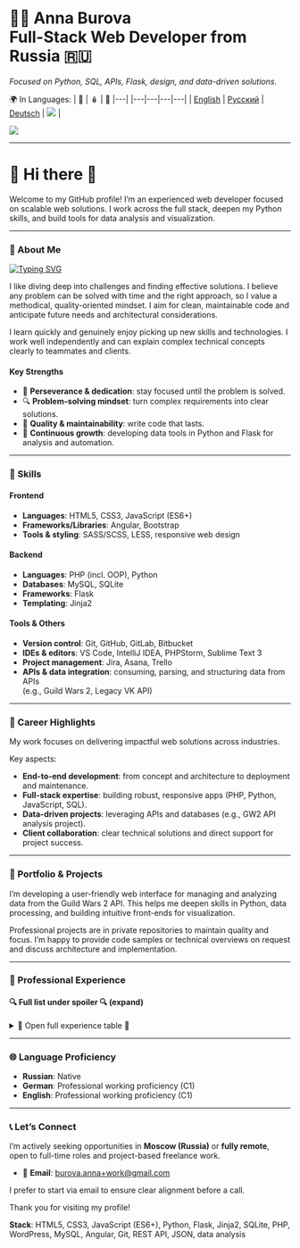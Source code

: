 # 👩‍💻 Anna Burova <br> Full-Stack Web Developer from Russia 🇷🇺

*Focused on Python, SQL, APIs, Flask, design, and data-driven solutions.*

🌍 In Languages:
| 💂 | 🪆 | 🥨 |---|
|---|---|---|---|
| [English](README.md) | [Русский](README.ru.md) | [Deutsch](README.de.md) | <img src="https://visitor-badge.laobi.icu/badge?page_id=AnnaBurova.AnnaBurova&" /> |

<img src="https://github-readme-stats.vercel.app/api/top-langs?username=annaburova&show_icons=true&locale=en&layout=compact" />

---

# 🦎 Hi there 👋

Welcome to my GitHub profile! I’m an experienced web developer focused on scalable web solutions. I work across the full stack, deepen my Python skills, and build tools for data analysis and visualization.

---

### 🚀 About Me

[![Typing SVG](https://readme-typing-svg.herokuapp.com?color=%2336BCF7&lines=Full-Stack+Web+Developer)](https://git.io/typing-svg)

I like diving deep into challenges and finding effective solutions. I believe any problem can be solved with time and the right approach, so I value a methodical, quality-oriented mindset. I aim for clean, maintainable code and anticipate future needs and architectural considerations.

I learn quickly and genuinely enjoy picking up new skills and technologies. I work well independently and can explain complex technical concepts clearly to teammates and clients.

#### Key Strengths

- 🎯 **Perseverance & dedication**: stay focused until the problem is solved.
- 🔍 **Problem-solving mindset**: turn complex requirements into clear solutions.
- 🎨 **Quality & maintainability**: write code that lasts.
- 🧠 **Continuous growth**: developing data tools in Python and Flask for analysis and automation.

---

### 🔧 Skills

#### Frontend

- **Languages**: HTML5, CSS3, JavaScript (ES6+)
- **Frameworks/Libraries**: Angular, Bootstrap
- **Tools & styling**: SASS/SCSS, LESS, responsive web design

#### Backend

- **Languages**: PHP (incl. OOP), Python
- **Databases**: MySQL, SQLite
- **Frameworks**: Flask
- **Templating**: Jinja2

#### Tools & Others

- **Version control**: Git, GitHub, GitLab, Bitbucket
- **IDEs & editors**: VS Code, IntelliJ IDEA, PHPStorm, Sublime Text 3
- **Project management**: Jira, Asana, Trello
- **APIs & data integration**: consuming, parsing, and structuring data from APIs  
(e.g., Guild Wars 2, Legacy VK API)

---

### 💼 Career Highlights

My work focuses on delivering impactful web solutions across industries.

Key aspects:
- **End-to-end development**: from concept and architecture to deployment and maintenance.
- **Full-stack expertise**: building robust, responsive apps (PHP, Python, JavaScript, SQL).
- **Data-driven projects**: leveraging APIs and databases (e.g., GW2 API analysis project).
- **Client collaboration**: clear technical solutions and direct support for project success.

---

### 📂 Portfolio & Projects

I’m developing a user-friendly web interface for managing and analyzing data from the Guild Wars 2 API. This helps me deepen skills in Python, data processing, and building intuitive front-ends for visualization.

Professional projects are in private repositories to maintain quality and focus. I’m happy to provide code samples or technical overviews on request and discuss architecture and implementation.

---

### 💼 Professional Experience

#### 🔍 Full list under spoiler 🔍 (expand)

<details>
  <summary>🧐 Open full experience table 🧐</summary>

  <br/>

  | Period | Role | Company | Key Responsibilities & Achievements |
  | :--- | :--- | :--- | :--- |
  | 06/2023 – present | **Independent Developer / Python & Data Projects** | Independent projects and research practice | Development and maintenance of websites;<br> Personal projects to expand skills |
  | 03/2022 – 05/2023 | **Web Development Student** | Personal initiative | Intensive training in full-stack web development;<br> Hands-on work with various technologies and frameworks |
  | 11/2019 – 02/2022 | **Freelance Web Developer** | MISA International School of Arts | Developed and maintained web solutions;<br> Team collaboration on online presence |
  | 09/2018 – 10/2019 | **Software Developer** | MAS Management & Software GmbH | Development, design, and implementation;<br> Architectures and data models for clients |
  | 08/2016 – 04/2018 | **Frontend Developer** | CHECK24 Vergleichsportal GmbH | Responsive design implementation;<br> Email templates and functional testing |
  | 03/2015 – 07/2016 | **Frontend & Backend Developer** | DePauli AG | Frontend: style overhaul and product templates;<br> Backend: PHP scripts for static page generation |
  | 07/2013 – 02/2015 | **Frontend Developer** | Windeln.de GmbH | Selenium testing;<br> Page creation and styling;<br> Customer support |
  | 09/2012 – 09/2014 | **Web Development Student** | SAE Institute Munich | Diploma program in web development;<br> Fundamentals of front-end and back-end technologies |
  | 09/2008 – 08/2012 | **IT System Electronics Technician** | Siemens AG | System administration: workstation support and infrastructure;<br> Assembly, commissioning, and programming of alarm systems;<br> On-site service |
</details>

---

### 🌐 Language Proficiency

- **Russian**: Native
- **German**: Professional working proficiency (C1)
- **English**: Professional working proficiency (C1)

---

### 📞 Let’s Connect

I’m actively seeking opportunities in **Moscow (Russia)** or **fully remote**,  
open to full-time roles and project-based freelance work.

- 📧 **Email**: [burova.anna+work@gmail.com](mailto:burova.anna+work@gmail.com)

I prefer to start via email to ensure clear alignment before a call.

Thank you for visiting my profile!

**Stack**: HTML5, CSS3, JavaScript (ES6+), Python, Flask, Jinja2, SQLite, PHP, WordPress, MySQL, Angular, Git, REST API, JSON, data analysis
